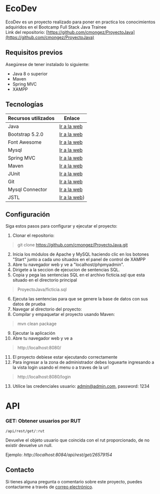 # EcoDev

EcoDev es un proyecto realizado para poner en practica los conocimientos adquiridos en el Bootcamp Full Stack Java Trainee  
Link del repositorio: [https://github.com/cmongez/ProyectoJava](https://github.com/cmongez/ProyectoJava)

 
## Requisitos previos

Asegúrese de tener instalado lo siguiente:

- Java 8 o superior
- Maven
- Spring MVC
- XAMPP

## Tecnologías

| Recursos utilizados       | Enlace                                                                               |
| ------------------------- | -----------------------------------------------------------------------------------  |
| Java                      | [Ir a la web ](https://www.java.com/es/download/ie_manual.jsp)                       |
| Bootstrap 5.2.0           | [Ir a la web ](https://getbootstrap.com/)                                            |
| Font Awesome              | [Ir a la web ](https://fontawesome.com/)                                             |
| Mysql                     | [Ir a la web](https://www.npmjs.com/package/mysql)                                   |
| Spring MVC                | [Ir a la web](https://spring.io/projects/spring-boot)                                |
| Maven                     | [Ir a la web](https://maven.apache.org/)                                             |
| JUnit                     | [Ir a la web](https://junit.org/junit5/)                                             |
| Git                       | [Ir a la web](https://git-scm.com/)                                                  |
| Mysql Connector           | [Ir a la web](https://www.npmjs.com/package/mysql)                                   |
| JSTL                      | [Ir a la web](https://mvnrepository.com/artifact/jstl/jstl))                         |




## Configuración

Siga estos pasos para configurar y ejecutar el proyecto:

1. Clonar el repositorio:
> git clone https://github.com/cmongez/ProyectoJava.git
2. Inicia los módulos de Apache y MySQL haciendo clic en los botones "Start" junto a cada uno situados en el panel de control de XAMPP
3. Abre tu navegador web y ve a "localhost/phpmyadmin".
4. Dirigete a la seccion de ejecucion de sentencias SQL.
5. Copia y pega las sentencias SQL en el archivo ficticia.sql que esta situado en el directorio principal
> ProyectoJava/ficticia.sql
6. Ejecuta las sentencias para que se genere la base de datos con sus datos de prueba
7. Navegar al directorio del proyecto:
8. Compilar y empaquetar el proyecto usando Maven:
> mvn clean package
9. Ejecutar la aplicación
10. Abre tu navegador web y ve a
> http://localhost:8080/
11. El proyecto debiese estar ejecutando correctamente
12. Para ingresar a la zona de administrador debes loguearte ingresando a la vista login usando el menu o a traves de la url 
> http://localhost:8080/login
13. Utilice las credenciales usuario: admin@admin.com, password: 1234


# API
### GET: Obtener usuarios por RUT

`/api/rest/get/:rut`

Devuelve el objeto usuario que coincida con el rut proporcionado, de no existir devuelve un null.

Ejemplo: *http://localhost:8084/api/rest/get/26579154*

## Contacto

Si tienes alguna pregunta o comentario sobre este proyecto, puedes contactarme a través de [correo electrónico](camongez28@gmail.com).
